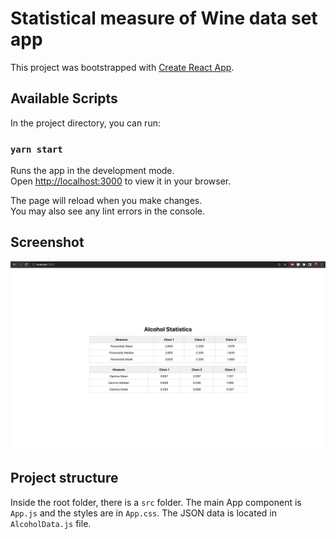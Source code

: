 # Statistical measure of Wine data set app

This project was bootstrapped with [Create React App](https://github.com/facebook/create-react-app).

## Available Scripts

In the project directory, you can run:

### `yarn start`

Runs the app in the development mode.\
Open [http://localhost:3000](http://localhost:3000) to view it in your browser.

The page will reload when you make changes.\
You may also see any lint errors in the console.

## Screenshot

![Main home page](./public/main-page.png)

## Project structure

Inside the root folder, there is a `src` folder. The main App component is `App.js` and the styles are in `App.css`. The JSON data is located in `AlcoholData.js` file.